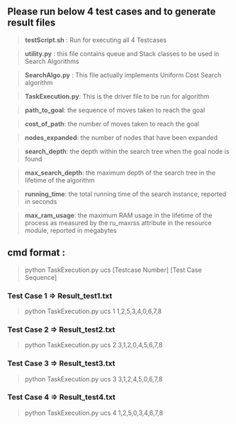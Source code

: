 ## Please run below 4 test cases and to generate result files
> **testScript.sh** : Run for executing all 4 Testcases

> **utility.py** : this file contains queue and Stack classes to be used in Search Algorithms

> **SearchAlgo.py** : This file actually implements Uniform Cost Search algorithm

> **TaskExecution.py**: This is the driver file to be run for algorithm

> **path_to_goal**: the sequence of moves taken to reach the goal

> **cost_of_path**: the number of moves taken to reach the goal

> **nodes_expanded**: the number of nodes that have been expanded

> **search_depth**: the depth within the search tree when the goal node is found

> **max_search_depth**:  the maximum depth of the search tree in the lifetime of the algorithm

> **running_time**: the total running time of the search instance, reported in seconds

> **max_ram_usage**: the maximum RAM usage in the lifetime of the process as measured by the ru_maxrss attribute in the resource module, reported in megabytes

## cmd format : 
> python TaskExecution.py  ucs  [Testcase Number] [Test Case Sequence]

### Test Case 1  => Result_test1.txt
> python TaskExecution.py ucs 1 1,2,5,3,4,0,6,7,8

### Test Case 2 => Result_test2.txt
> python TaskExecution.py ucs 2 3,1,2,0,4,5,6,7,8

### Test Case 3 => Result_test3.txt
> python TaskExecution.py ucs 3 3,1,2,4,5,0,6,7,8

### Test Case 4 => Result_test4.txt
> python TaskExecution.py ucs 4 1,2,5,0,3,4,6,7,8
 